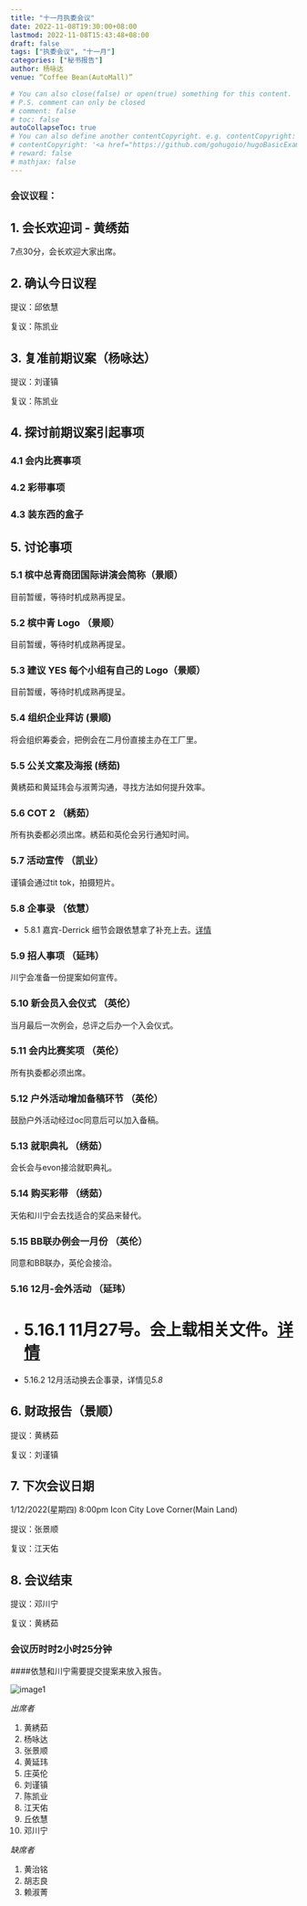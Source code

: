 ```yaml
---
title: "十一月执委会议"
date: 2022-11-08T19:30:00+08:00
lastmod: 2022-11-08T15:43:48+08:00
draft: false
tags: ["执委会议", "十一月"]
categories: ["秘书报告"]
author: 杨咏达
venue: “Coffee Bean(AutoMall)”

# You can also close(false) or open(true) something for this content.
# P.S. comment can only be closed
# comment: false
# toc: false
autoCollapseToc: true
# You can also define another contentCopyright. e.g. contentCopyright: "This is another copyright."
# contentCopyright: '<a href="https://github.com/gohugoio/hugoBasicExample" rel="noopener" target="_blank">See origin</a>'
# reward: false
# mathjax: false
---
```


### 会议议程：
## 1. 会长欢迎词 - 黄绣茹
7点30分，会长欢迎大家出席。

## 2. 确认今日议程
提议：邱依慧

复议：陈凯业
 
      
## 3. 复准前期议案（杨咏达）
提议：刘谨镇

复议：陈凯业

## 4. 探讨前期议案引起事项
  ### 4.1 会内比赛事项
  ### 4.2 彩带事项
  ### 4.3 装东西的盒子





## 5. 讨论事项
### 5.1 槟中总青商团国际讲演会简称（景顺）
  目前暂缓，等待时机成熟再提呈。

### 5.2 槟中青 Logo （景顺）
  目前暂缓，等待时机成熟再提呈。
  
### 5.3 建议 YES 每个小组有自己的 Logo（景顺）
  目前暂缓，等待时机成熟再提呈。
  
### 5.4 组织企业拜访 (景顺)
  将会组织筹委会，把例会在二月份直接主办在工厂里。

### 5.5 公关文案及海报 (绣茹)
  黄綉茹和黄延玮会与淑菁沟通，寻找方法如何提升效率。

### 5.6 COT 2 （綉茹）
  所有执委都必须出席。綉茹和英伦会另行通知时间。

### 5.7 活动宣传 （凯业）
  谨镇会通过tit tok，拍摄短片。

### 5.8 企事录 （依慧）
  - 5.8.1 嘉宾-Derrick 细节会跟依慧拿了补充上去。[详情](/tmc/file/2022/8/1.pdf)

### 5.9 招人事项 （延玮）
  川宁会准备一份提案如何宣传。

### 5.10 新会员入会仪式 （英伦）
  当月最后一次例会，总评之后办一个入会仪式。

### 5.11 会内比赛奖项 （英伦）
  所有执委都必须出席。

### 5.12 户外活动增加备稿环节 （英伦）
  鼓励户外活动经过oc同意后可以加入备稿。

### 5.13 就职典礼 （绣茹）
  会长会与evon接洽就职典礼。

### 5.14 购买彩带 （绣茹）
  天佑和川宁会去找适合的奖品来替代。

### 5.15 BB联办例会一月份 （英伦）
  同意和BB联办，英伦会接洽。

### 5.16 12月-会外活动 （延玮）
  - # 5.16.1 11月27号。会上载相关文件。[详情](/tmc/file/2022/8/1.pdf)
  - 5.16.2 12月活动换去企事录，详情见*5.8*


  

## 6. 财政报告（景顺）


  提议：黄綉茹

  复议：刘谨镇

## 7. 下次会议日期
  1/12/2022(星期四) 8:00pm Icon City Love Corner(Main Land)

提议：张景顺

复议：江天佑

## 8. 会议结束
提议：邓川宁

复议：黄綉茹


### 会议历时时2小时25分钟
####依慧和川宁需要提交提案来放入报告。

![image1](/tmc/file/2022/9/1.png "image1")

*出席者*
1. 黄綉茹
2. 杨咏达
3. 张景顺
4. 黄延玮
5. 庄英伦
6. 刘谨镇
7. 陈凯业
8. 江天佑
9. 丘依慧
10. 邓川宁

*缺席者*
1. 黄治铭
2. 胡志良
3. 赖淑菁